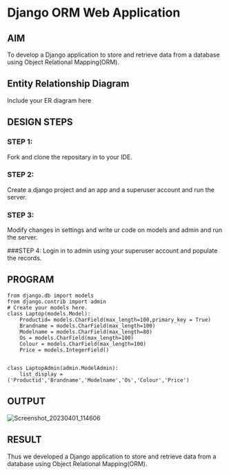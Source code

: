 # Django ORM Web Application

## AIM
To develop a Django application to store and retrieve data from a database using Object Relational Mapping(ORM).

## Entity Relationship Diagram

Include your ER diagram here

## DESIGN STEPS

### STEP 1:
Fork and clone the repositary in to your IDE.

### STEP 2:
Create a django project and an app and a superuser account and run the server.

### STEP 3:
Modify changes in settings and write ur code on models and admin and run the server.

###STEP 4:
Login in to admin using your superuser account and populate the records.



## PROGRAM
```
from django.db import models
from django.contrib import admin
# Create your models here.
class Laptop(models.Model):
    Productid= models.CharField(max_length=100,primary_key = True)
    Brandname = models.CharField(max_length=100)
    Modelname = models.CharField(max_length=80)
    Os = models.CharField(max_length=100)
    Colour = models.CharField(max_length=100)
    Price = models.IntegerField()

    
class LaptopAdmin(admin.ModelAdmin):
    list_display = ('Productid','Brandname','Modelname','Os','Colour','Price')
````
## OUTPUT



![Screenshot_20230401_114606](https://user-images.githubusercontent.com/120550359/230115606-d07924ba-9f79-4804-80c4-80f81c89bb90.png)


## RESULT
Thus we developed a Django application to store and retrieve data from a database using Object Relational Mapping(ORM).
